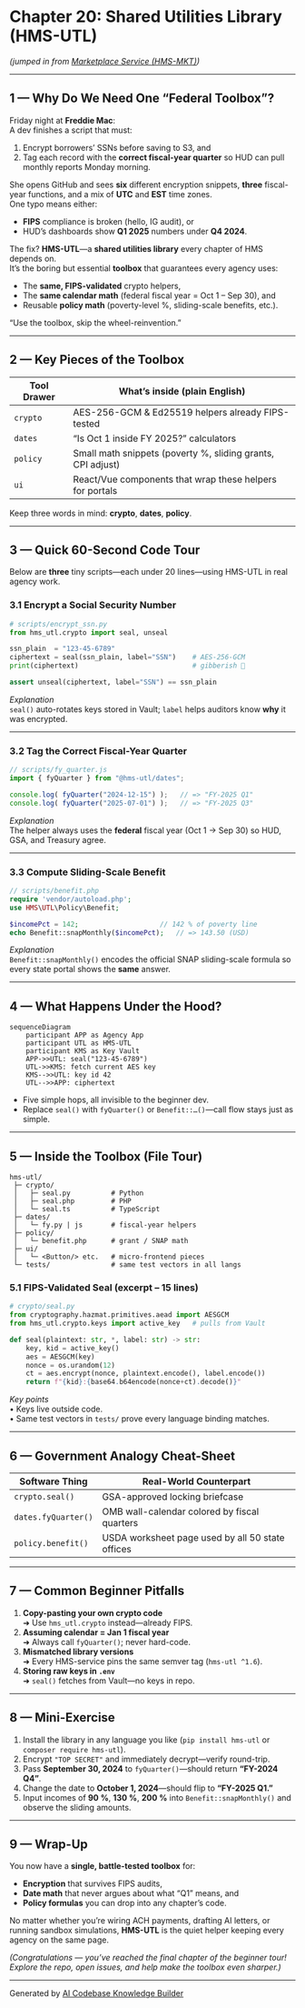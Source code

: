# Chapter 20: Shared Utilities Library (HMS-UTL)

*(jumped in from [Marketplace Service (HMS-MKT)](19_marketplace_service__hms_mkt__.md))*  

---

## 1 — Why Do We Need One “Federal Toolbox”?

Friday night at **Freddie Mac**:  
A dev finishes a script that must:

1. Encrypt borrowers’ SSNs before saving to S3, and  
2. Tag each record with the **correct fiscal-year quarter** so HUD can pull monthly reports Monday morning.

She opens GitHub and sees **six** different encryption snippets, **three** fiscal-year functions, and a mix of **UTC** and **EST** time zones.  
One typo means either:

* **FIPS** compliance is broken (hello, IG audit), or  
* HUD’s dashboards show **Q1 2025** numbers under **Q4 2024**.

The fix?  **HMS-UTL**—a **shared utilities library** every chapter of HMS depends on.  
It’s the boring but essential **toolbox** that guarantees every agency uses:

* The **same, FIPS-validated** crypto helpers,  
* The **same calendar math** (federal fiscal year = Oct 1 – Sep 30), and  
* Reusable **policy math** (poverty-level %, sliding-scale benefits, etc.).

“Use the toolbox, skip the wheel-reinvention.”

---

## 2 — Key Pieces of the Toolbox

| Tool Drawer | What’s inside (plain English) |
|-------------|--------------------------------|
| `crypto`    | AES-256-GCM & Ed25519 helpers already FIPS-tested |
| `dates`     | “Is Oct 1 inside FY 2025?” calculators |
| `policy`    | Small math snippets (poverty %, sliding grants, CPI adjust) |
| `ui`        | React/Vue components that wrap these helpers for portals |

Keep three words in mind: **crypto**, **dates**, **policy**.

---

## 3 — Quick 60-Second Code Tour

Below are **three** tiny scripts—each under 20 lines—using HMS-UTL in real agency work.

### 3.1 Encrypt a Social Security Number

```python
# scripts/encrypt_ssn.py
from hms_utl.crypto import seal, unseal

ssn_plain  = "123-45-6789"
ciphertext = seal(ssn_plain, label="SSN")    # AES-256-GCM
print(ciphertext)                            # gibberish 🔐

assert unseal(ciphertext, label="SSN") == ssn_plain
```

*Explanation*  
`seal()` auto-rotates keys stored in Vault; `label` helps auditors know **why** it was encrypted.

---

### 3.2 Tag the Correct Fiscal-Year Quarter

```javascript
// scripts/fy_quarter.js
import { fyQuarter } from "@hms-utl/dates";

console.log( fyQuarter("2024-12-15") );   // => "FY-2025 Q1"
console.log( fyQuarter("2025-07-01") );   // => "FY-2025 Q3"
```

*Explanation*  
The helper always uses the **federal** fiscal year (Oct 1 → Sep 30) so HUD, GSA, and Treasury agree.

---

### 3.3 Compute Sliding-Scale Benefit

```php
// scripts/benefit.php
require 'vendor/autoload.php';
use HMS\UTL\Policy\Benefit;

$incomePct = 142;                    // 142 % of poverty line
echo Benefit::snapMonthly($incomePct);   // => 143.50 (USD)
```

*Explanation*  
`Benefit::snapMonthly()` encodes the official SNAP sliding-scale formula so every state portal shows the **same** answer.

---

## 4 — What Happens Under the Hood?

```mermaid
sequenceDiagram
    participant APP as Agency App
    participant UTL as HMS-UTL
    participant KMS as Key Vault
    APP->>UTL: seal("123-45-6789")
    UTL->>KMS: fetch current AES key
    KMS-->>UTL: key id 42
    UTL-->>APP: ciphertext
```

* Five simple hops, all invisible to the beginner dev.  
* Replace `seal()` with `fyQuarter()` or `Benefit::…()`—call flow stays just as simple.

---

## 5 — Inside the Toolbox (File Tour)

```
hms-utl/
 ├─ crypto/
 │   ├─ seal.py          # Python
 │   ├─ seal.php         # PHP
 │   └─ seal.ts          # TypeScript
 ├─ dates/
 │   └─ fy.py | js       # fiscal-year helpers
 ├─ policy/
 │   └─ benefit.php      # grant / SNAP math
 ├─ ui/
 │   └─ <Button/> etc.   # micro-frontend pieces
 └─ tests/               # same test vectors in all langs
```

### 5.1 FIPS-Validated Seal (excerpt – 15 lines)

```python
# crypto/seal.py
from cryptography.hazmat.primitives.aead import AESGCM
from hms_utl.crypto.keys import active_key   # pulls from Vault

def seal(plaintext: str, *, label: str) -> str:
    key, kid = active_key()
    aes = AESGCM(key)
    nonce = os.urandom(12)
    ct = aes.encrypt(nonce, plaintext.encode(), label.encode())
    return f"{kid}:{base64.b64encode(nonce+ct).decode()}"
```

*Key points*  
• Keys live outside code.  
• Same test vectors in `tests/` prove every language binding matches.

---

## 6 — Government Analogy Cheat-Sheet

Software Thing        | Real-World Counterpart
----------------------|------------------------
`crypto.seal()`       | GSA-approved locking briefcase  
`dates.fyQuarter()`   | OMB wall-calendar colored by fiscal quarters  
`policy.benefit()`    | USDA worksheet page used by all 50 state offices  

---

## 7 — Common Beginner Pitfalls

1. **Copy-pasting your own crypto code**  
   ➜ Use `hms_utl.crypto` instead—already FIPS.  
2. **Assuming calendar = Jan 1 fiscal year**  
   ➜ Always call `fyQuarter()`; never hard-code.  
3. **Mismatched library versions**  
   ➜ Every HMS-service pins the same semver tag (`hms-utl ^1.6`).  
4. **Storing raw keys in `.env`**  
   ➜ `seal()` fetches from Vault—no keys in repo.

---

## 8 — Mini-Exercise

1. Install the library in any language you like (`pip install hms-utl` or `composer require hms-utl`).  
2. Encrypt `"TOP SECRET"` and immediately decrypt—verify round-trip.  
3. Pass **September 30, 2024** to `fyQuarter()`—should return **“FY-2024 Q4”**.  
4. Change the date to **October 1, 2024**—should flip to **“FY-2025 Q1.”**  
5. Input incomes of **90 %**, **130 %**, **200 %** into `Benefit::snapMonthly()` and observe the sliding amounts.

---

## 9 — Wrap-Up

You now have a **single, battle-tested toolbox** for:

* **Encryption** that survives FIPS audits,  
* **Date math** that never argues about what “Q1” means, and  
* **Policy formulas** you can drop into any chapter’s code.

No matter whether you’re wiring ACH payments, drafting AI letters, or running sandbox simulations, **HMS-UTL** is the quiet helper keeping every agency on the same page.

*(Congratulations — you’ve reached the final chapter of the beginner tour!  Explore the repo, open issues, and help make the toolbox even sharper.)*

---

Generated by [AI Codebase Knowledge Builder](https://github.com/The-Pocket/Tutorial-Codebase-Knowledge)